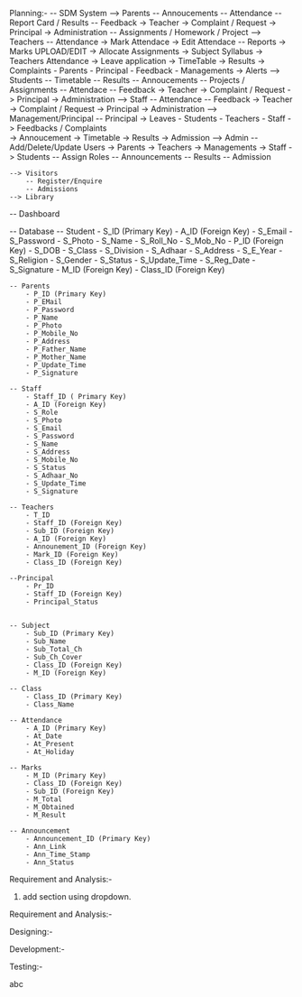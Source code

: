 Planning:-
-- SDM System
    --> Parents
        -- Annoucements
        -- Attendance
        -- Report Card / Results
        -- Feedback
            -> Teacher
            -> Complaint / Request
            -> Principal
            -> Administration
        -- Assignments / Homework / Project 
    --> Teachers
        -- Attendance
            -> Mark Attendace
            -> Edit Attendace
        -- Reports
            -> Marks UPLOAD/EDIT
            -> Allocate Assignments
            -> Subject Syllabus
            -> Teachers Attendance
            -> Leave application 
            -> TimeTable
            -> Results
            -> Complaints
                - Parents
                - Principal
                - Feedback
                - Managements
            -> Alerts
    --> Students
        -- Timetable
        -- Results
        -- Annoucements
        -- Projects / Assignments
        -- Attendace
        -- Feedback
            -> Teacher
            -> Complaint / Request
            -> Principal
            -> Administration
    --> Staff
        -- Attendance
        -- Feedback
            -> Teacher
            -> Complaint / Request
            -> Principal
            -> Administration
    --> Management/Principal
        -- Principal
            -> Leaves
                - Students
                - Teachers
                - Staff
            -> Feedbacks / Complaints    
            -> Annoucement
            -> Timetable
            -> Results
            -> Admission
    --> Admin
        -- Add/Delete/Update Users
            -> Parents
            -> Teachers
            -> Managements
            -> Staff
            -> Students
        -- Assign Roles
        -- Announcements
        -- Results
        -- Admission

    --> Visitors
        -- Register/Enquire
        -- Admissions
    --> Library
-- Dashboard

-- Database
    -- Student
        - S_ID (Primary Key)
        - A_ID (Foreign Key)
        - S_Email
        - S_Password
        - S_Photo
        - S_Name
        - S_Roll_No
        - S_Mob_No
        - P_ID (Foreign Key)
        - S_DOB
        - S_Class
        - S_Division
        - S_Adhaar
        - S_Address
        - S_E_Year
        - S_Religion
        - S_Gender
        - S_Status
        - S_Update_Time
        - S_Reg_Date
        - S_Signature
        - M_ID (Foreign Key)
        - Class_ID (Foreign Key)

    -- Parents
        - P_ID (Primary Key)
        - P_EMail
        - P_Password
        - P_Name
        - P_Photo
        - P_Mobile_No
        - P_Address
        - P_Father_Name
        - P_Mother_Name
        - P_Update_Time
        - P_Signature

    -- Staff
        - Staff_ID ( Primary Key)
        - A_ID (Foreign Key)
        - S_Role
        - S_Photo
        - S_Email
        - S_Password
        - S_Name
        - S_Address
        - S_Mobile_No
        - S_Status
        - S_Adhaar_No
        - S_Update_Time
        - S_Signature

    -- Teachers
        - T_ID
        - Staff_ID (Foreign Key)
        - Sub_ID (Foreign Key)
        - A_ID (Foreign Key)
        - Announement_ID (Foreign Key)
        - Mark_ID (Foreign Key)
        - Class_ID (Foreign Key)
    
    --Principal
        - Pr_ID
        - Staff_ID (Foreign Key)
        - Principal_Status


    -- Subject
        - Sub_ID (Primary Key)
        - Sub_Name
        - Sub_Total_Ch
        - Sub_Ch_Cover
        - Class_ID (Foreign Key)
        - M_ID (Foreign Key)

    -- Class
        - Class_ID (Primary Key)
        - Class_Name

    -- Attendance
        - A_ID (Primary Key)
        - At_Date
        - At_Present
        - At_Holiday

    -- Marks
        - M_ID (Primary Key)
        - Class_ID (Foreign Key)
        - Sub_ID (Foreign Key)
        - M_Total
        - M_Obtained
        - M_Result
        
    -- Announcement
        - Announcement_ID (Primary Key)
        - Ann_Link
        - Ann_Time_Stamp
        - Ann_Status






Requirement and Analysis:-

1. add section using dropdown.

Requirement and Analysis:-



Designing:-





Development:-






Testing:-


abc